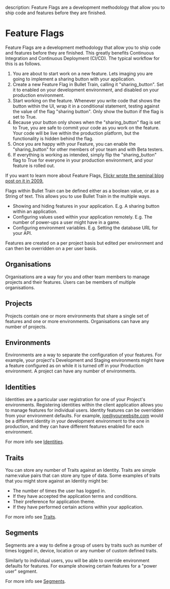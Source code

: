 description: Feature Flags are a development methodology that allow you to ship code and features before they are finished.

# Feature Flags

Feature Flags are a development methodology that allow you to ship code and features before they are finished. This greatly benefits Continuous Integration and Continuous Deployment (CI/CD). The typical workflow for this is as follows.

1. You are about to start work on a new feature. Lets imaging you are going to implement a sharing button with your application.
2. Create a new Feature Flag in Bullet Train, calling it "sharing_button". Set it to enabled on your development environment, and disabled on your production environment.
3. Start working on the feature. Whenever you write code that shows the button within the UI, wrap it in a conditional statement, testing against the value of the flag "sharing button". Only show the button if the flag is set to True.
4. Because your button only shows when the "sharing_button" flag is set to True, you are safe to commit your code as you work on the feature. Your code will be live within the production platform, but the functionality is hidden behind the flag.
5. Once you are happy with your Feature, you can enable the "sharing_button" for other members of your team and with Beta testers.
6. If everything is working as intended, simply flip the "sharing_button" flag to True for everyone in your production environment, and your feature is rolled out.

If you want to learn more about Feature Flags, [Flickr wrote the seminal blog post on it in 2009.](https://code.flickr.net/2009/12/02/flipping-out/)

Flags within Bullet Train can be defined either as a boolean value, or as a String of text. This allows you to use Bullet Train in the multiple ways.

- Showing and hiding features in your application. E.g. A sharing button within an application.
- Configuring values used within your application remotely. E.g. The number of power-ups a user might have in a game.
- Configuring environment variables. E.g. Setting the database URL for your API.

Features are created on a per project basis but edited per environment and can then be overridden on a per user basis.

## Organisations

Organisations are a way for you and other team members to manage projects and their features. Users can be members of multiple organisations.

## Projects

Projects contain one or more environments that share a single set of features and one or more environments. Organisations can have any number of projects.

## Environments

Environments are a way to separate the configuration of your features. For example, your project's Development and Staging environments might have a feature configured as on while it is turned off in your Production environment. A project can have any number of environments.

## Identities

Identities are a particular user registration for one of your Project's environments. Registering identities within the client application allows you to manage features for individual users. Identity features can be overridden from your environment defaults. For example, joe@yourwebsite.com would be a different identity in your development environment to the one in production, and they can have different features enabled for each environment.

For more info see [Identities](/managing-identities).

## Traits

You can store any number of Traits against an Identity. Traits are simple name:value pairs that can store any type of data. Some examples of traits that you might store against an Identity might be:

- The number of times the user has logged in.
- If they have accepted the application terms and conditions.
- Their preference for application theme.
- If they have performed certain actions within your application.

For more info see [Traits](/managing-identities/#identity-traits).

## Segments

Segments are a way to define a group of users by traits such as number of times logged in, device, location or any number of custom defined traits.

Similarly to individual users, you will be able to override environment defaults for features. For example showing certain features for a "power user" segment.

For more info see [Segments](/managing-segments).
